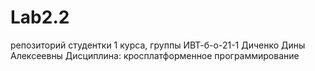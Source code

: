 # Lab2.2
репозиторий студентки 1 курса, группы ИВТ-б-о-21-1
Диченко Дины Алексеевны
Дисциплина: кросплатформенное программирование
